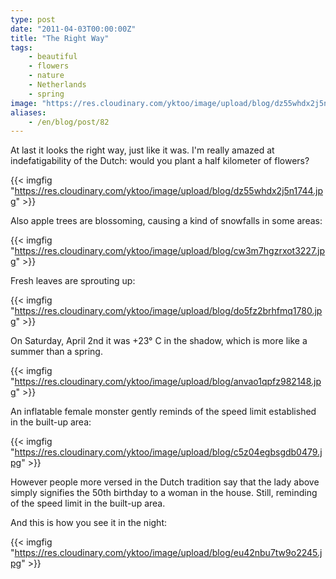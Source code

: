 ```yaml
---
type: post
date: "2011-04-03T00:00:00Z"
title: "The Right Way"
tags:
    - beautiful
    - flowers
    - nature
    - Netherlands
    - spring
image: "https://res.cloudinary.com/yktoo/image/upload/blog/dz55whdx2j5n1744.jpg"
aliases:
    - /en/blog/post/82
---
```


At last it looks the right way, just like it was. I'm really amazed at indefatigability of the Dutch: would you plant a half kilometer of flowers?

{{< imgfig "https://res.cloudinary.com/yktoo/image/upload/blog/dz55whdx2j5n1744.jpg" >}}

<!--more-->

Also apple trees are blossoming, causing a kind of snowfalls in some areas:

{{< imgfig "https://res.cloudinary.com/yktoo/image/upload/blog/cw3m7hgzrxot3227.jpg" >}}

Fresh leaves are sprouting up:

{{< imgfig "https://res.cloudinary.com/yktoo/image/upload/blog/do5fz2brhfmq1780.jpg" >}}

On Saturday, April 2nd it was +23° C in the shadow, which is more like a summer than a spring.

{{< imgfig "https://res.cloudinary.com/yktoo/image/upload/blog/anvao1qpfz982148.jpg" >}}

An inflatable female monster gently reminds of the speed limit established in the built-up area:

{{< imgfig "https://res.cloudinary.com/yktoo/image/upload/blog/c5z04egbsgdb0479.jpg" >}}

However people more versed in the Dutch tradition say that the lady above simply signifies the 50th birthday to a woman in the house. Still, reminding of the speed limit in the built-up area.

And this is how you see it in the night:

{{< imgfig "https://res.cloudinary.com/yktoo/image/upload/blog/eu42nbu7tw9o2245.jpg" >}}
